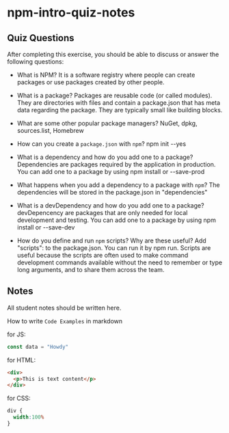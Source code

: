 # npm-intro-quiz-notes

## Quiz Questions

After completing this exercise, you should be able to discuss or answer the following questions:

- What is NPM?
It is a software registry where people can create packages or use packages created by other people.

- What is a package?
Packages are reusable code (or called modules). They are directories with files and contain a package.json that has meta data regarding the package. They are typically small like building blocks.

- What are some other popular package managers?
NuGet, dpkg, sources.list, Homebrew

- How can you create a `package.json` with `npm`?
npm init --yes

- What is a dependency and how do you add one to a package?
Dependencies are packages required by the application in production.
You can add one to a package by using npm install or --save-prod

- What happens when you add a dependency to a package with `npm`?
The dependencies will be stored in the package.json in "dependencies"

- What is a devDependency and how do you add one to a package?
devDepencency are packages that are only needed for local development and testing.
You can add one to a package by using npm install or --save-dev

- How do you define and run `npm` scripts? Why are these useful?
Add "scripts": to the package.json. You can run it by npm run.
Scripts are useful because the scripts are often used to make command development commands available without the need to remember or type long arguments, and to share them across the team.

## Notes

All student notes should be written here.


How to write `Code Examples` in markdown

for JS:
```javascript
const data = "Howdy"
```

for HTML:
```html
<div>
  <p>This is text content</p>
</div>
```

for CSS:
```css
div {
  width:100%
}
```
